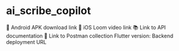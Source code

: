 # ai_scribe_copilot

📱 Android APK download link 
🎥 iOS Loom video link 
📚 Link to API documentation
🔧 Link to Postman collection
Flutter version:
Backend deployment URL
